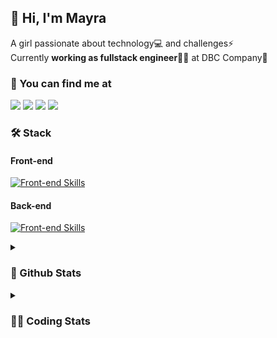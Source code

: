 ## 👋 Hi, I'm Mayra

A girl passionate about technology💻 and challenges⚡  
Currently **working as fullstack engineer**👩‍💻 at DBC Company🚀   

### 💬 You can find me at

<a href="https://mayra.dev" target="_blank" rel="noopener"><img src="https://img.shields.io/badge/-mayra.dev-005FED?style=flat&logo=Google-chrome&logoColor=white"/></a>
<a href="https://linkedin.com/in/mayraamaral" target="_blank" rel="noopener"><img src="https://img.shields.io/badge/-/mayraamaral-0077B5?style=flat&logo=Linkedin&logoColor=white"/></a>
<a href="mailto:mayra@mayra.dev" target="_blank" rel="noopener"><img src="https://img.shields.io/badge/-mayra@mayra.dev-D14836?style=flat&logo=Gmail&logoColor=white"/></a>
<a href="" target="_blank" rel="noopener"><img src="https://img.shields.io/badge/-mayraamaral-7289DA?style=flat&logo=Discord&logoColor=white"/></a>

### 🛠️ Stack
#### Front-end

[![Front-end Skills](https://skillicons.dev/icons?i=react,next,redux,styledcomponents,html,css,sass,js,ts,figma)](https://skillicons.dev)
#### Back-end

[![Front-end Skills](https://skillicons.dev/icons?i=java,spring,hibernate,aws,idea,postgres,mysql,git,linux,bash,nodejs,docker,kubernetes,jenkins)](https://skillicons.dev)


<details>
    <summary><h3>📌 Github Stats</h3></summary>
    <div align="center">
        <table>
      <td><img height="160em" src="https://github-readme-stats.vercel.app/api?username=mayraamaral&show_icons=true&theme=algolia&hide_border=true&hide=stars&count_private=true" alt="Readme stats"></td>
      <td><img height="160em" src="https://github-readme-stats.vercel.app/api/top-langs/?username=mayraamaral&&layout=compact&&theme=algolia&hide_border=true&langs_count=6" alt="Language stats"></td>
       </table>
  </div> 
    

  <p align="center">
    <img src="https://github-readme-streak-stats.herokuapp.com?user=mayraamaral&theme=dark&hide_border=true&date_format=j%20M%5B%20Y%5D&locale=pt-br&background=050F2C&ring=0195DD&fire=23AA7D&currStreakLabel=23AA7D" alt="Streak stats">
  </p> 
</details>

<details>
  <summary><h3>👩‍💻 Coding Stats</h3></summary>
  
  <!--START_SECTION:waka-->
![Code Time](http://img.shields.io/badge/Code%20Time-211%20hrs-blue)

**🐱 My GitHub Data** 

> 📦 579.2 kB Used in GitHub's Storage 
 > 
> 🏆 30 Contributions in the Year 2024
 > 
> 🚫 Not Opted to Hire
 > 
> 📜 50 Public Repositories 
 > 
> 🔑 27 Private Repositories 
 > 
**I'm an Early 🐤** 

```text
🌞 Morning                322 commits         ███░░░░░░░░░░░░░░░░░░░░░░   12.20 % 
🌆 Daytime                1367 commits        █████████████░░░░░░░░░░░░   51.80 % 
🌃 Evening                813 commits         ████████░░░░░░░░░░░░░░░░░   30.81 % 
🌙 Night                  137 commits         █░░░░░░░░░░░░░░░░░░░░░░░░   05.19 % 
```
📅 **I'm Most Productive on Tuesday** 

```text
Monday                   471 commits         ████░░░░░░░░░░░░░░░░░░░░░   17.85 % 
Tuesday                  499 commits         █████░░░░░░░░░░░░░░░░░░░░   18.91 % 
Wednesday                351 commits         ███░░░░░░░░░░░░░░░░░░░░░░   13.30 % 
Thursday                 464 commits         ████░░░░░░░░░░░░░░░░░░░░░   17.58 % 
Friday                   437 commits         ████░░░░░░░░░░░░░░░░░░░░░   16.56 % 
Saturday                 135 commits         █░░░░░░░░░░░░░░░░░░░░░░░░   05.12 % 
Sunday                   282 commits         ███░░░░░░░░░░░░░░░░░░░░░░   10.69 % 
```


📊 **This Week I Spent My Time On** 

```text
🕑︎ Time Zone: America/Sao_Paulo

💬 Programming Languages: 
Java                     8 hrs 31 mins       █████████████████████████   98.84 % 
Text                     5 mins              ░░░░░░░░░░░░░░░░░░░░░░░░░   00.98 % 
XML                      0 secs              ░░░░░░░░░░░░░░░░░░░░░░░░░   00.15 % 
GitIgnore file           0 secs              ░░░░░░░░░░░░░░░░░░░░░░░░░   00.03 % 

🔥 Editors: 
Intellijidea             7 hrs 53 mins       ███████████████████████░░   91.36 % 
VS Code                  44 mins             ██░░░░░░░░░░░░░░░░░░░░░░░   08.64 % 

💻 Operating System: 
Linux                    8 hrs 37 mins       █████████████████████████   100.00 % 
```

**I Mostly Code in Java** 

```text
Java                     132 repos           ███████░░░░░░░░░░░░░░░░░░   29.66 % 
JavaScript               100 repos           ██████░░░░░░░░░░░░░░░░░░░   22.47 % 
HTML                     94 repos            █████░░░░░░░░░░░░░░░░░░░░   21.12 % 
PLSQL                    1 repo              ░░░░░░░░░░░░░░░░░░░░░░░░░   00.22 % 
C#                       1 repo              ░░░░░░░░░░░░░░░░░░░░░░░░░   00.22 % 
```




 Last Updated on 21/01/2024 18:49:54 UTC
<!--END_SECTION:waka-->

</details>
